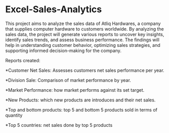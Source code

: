 # Excel-Sales-Analytics

This project aims to analyze the sales data of Atliq Hardwares, a company that supplies computer hardware to customers worldwide. By analyzing the sales data, the project will generate various reports to uncover key insights, identify sales trends, and assess business performance. The findings will help in understanding customer behavior, optimizing sales strategies, and supporting informed decision-making for the company.


Reports created:

  *Customer Net Sales: Assesses customers net sales performance per year.

  *Division Sale: Comparison of market performance by year.

  *Market Performance: how market performs against its set target.

  *New Products: which new products are introduces and their net sales.

  *Top and bottom products: top 5 and bottom 5 products sold in terms of quantity

  *Top 5 countries: net sales done by top 5 products

